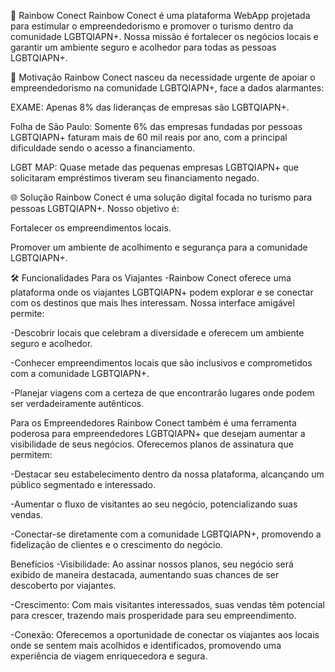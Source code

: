 🌈 Rainbow Conect
Rainbow Conect é uma plataforma WebApp projetada para estimular o empreendedorismo e promover o turismo dentro da comunidade LGBTQIAPN+. Nossa missão é fortalecer os negócios locais e garantir um ambiente seguro e acolhedor para todas as pessoas LGBTQIAPN+.

🎯 Motivação
Rainbow Conect nasceu da necessidade urgente de apoiar o empreendedorismo na comunidade LGBTQIAPN+, face a dados alarmantes:

EXAME: Apenas 8% das lideranças de empresas são LGBTQIAPN+.

Folha de São Paulo: Somente 6% das empresas fundadas por pessoas LGBTQIAPN+ faturam mais de 60 mil reais por ano, com a principal dificuldade sendo o acesso a financiamento.

LGBT MAP: Quase metade das pequenas empresas LGBTQIAPN+ que solicitaram empréstimos tiveram seu financiamento negado.

🌐 Solução
Rainbow Conect é uma solução digital focada no turismo para pessoas LGBTQIAPN+. Nosso objetivo é:

Fortalecer os empreendimentos locais.

Promover um ambiente de acolhimento e segurança para a comunidade LGBTQIAPN+.

🛠️ Funcionalidades
Para os Viajantes
-Rainbow Conect oferece uma plataforma onde os viajantes LGBTQIAPN+ podem explorar e se conectar com os destinos que mais lhes interessam. Nossa interface amigável permite:

-Descobrir locais que celebram a diversidade e oferecem um ambiente seguro e acolhedor.

-Conhecer empreendimentos locais que são inclusivos e comprometidos com a comunidade LGBTQIAPN+.

-Planejar viagens com a certeza de que encontrarão lugares onde podem ser verdadeiramente autênticos.

Para os Empreendedores
Rainbow Conect também é uma ferramenta poderosa para empreendedores LGBTQIAPN+ que desejam aumentar a visibilidade de seus negócios. Oferecemos planos de assinatura que permitem:

-Destacar seu estabelecimento dentro da nossa plataforma, alcançando um público segmentado e interessado.

-Aumentar o fluxo de visitantes ao seu negócio, potencializando suas vendas.

-Conectar-se diretamente com a comunidade LGBTQIAPN+, promovendo a fidelização de clientes e o crescimento do negócio.

Benefícios
-Visibilidade: Ao assinar nossos planos, seu negócio será exibido de maneira destacada, aumentando suas chances de ser descoberto por viajantes.

-Crescimento: Com mais visitantes interessados, suas vendas têm potencial para crescer, trazendo mais prosperidade para seu empreendimento.

-Conexão: Oferecemos a oportunidade de conectar os viajantes aos locais onde se sentem mais acolhidos e identificados, promovendo uma experiência de viagem enriquecedora e segura.

